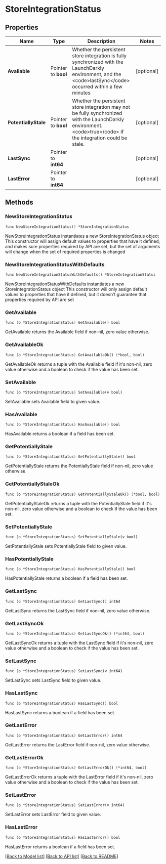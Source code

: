 # StoreIntegrationStatus

## Properties

Name | Type | Description | Notes
------------ | ------------- | ------------- | -------------
**Available** | Pointer to **bool** | Whether the persistent store integration is fully synchronized with the LaunchDarkly environment, and the &lt;code&gt;lastSync&lt;/code&gt; occurred within a few minutes | [optional] 
**PotentiallyStale** | Pointer to **bool** | Whether the persistent store integration may not be fully synchronized with the LaunchDarkly environment. &lt;code&gt;true&lt;/code&gt; if the integration could be stale. | [optional] 
**LastSync** | Pointer to **int64** |  | [optional] 
**LastError** | Pointer to **int64** |  | [optional] 

## Methods

### NewStoreIntegrationStatus

`func NewStoreIntegrationStatus() *StoreIntegrationStatus`

NewStoreIntegrationStatus instantiates a new StoreIntegrationStatus object
This constructor will assign default values to properties that have it defined,
and makes sure properties required by API are set, but the set of arguments
will change when the set of required properties is changed

### NewStoreIntegrationStatusWithDefaults

`func NewStoreIntegrationStatusWithDefaults() *StoreIntegrationStatus`

NewStoreIntegrationStatusWithDefaults instantiates a new StoreIntegrationStatus object
This constructor will only assign default values to properties that have it defined,
but it doesn't guarantee that properties required by API are set

### GetAvailable

`func (o *StoreIntegrationStatus) GetAvailable() bool`

GetAvailable returns the Available field if non-nil, zero value otherwise.

### GetAvailableOk

`func (o *StoreIntegrationStatus) GetAvailableOk() (*bool, bool)`

GetAvailableOk returns a tuple with the Available field if it's non-nil, zero value otherwise
and a boolean to check if the value has been set.

### SetAvailable

`func (o *StoreIntegrationStatus) SetAvailable(v bool)`

SetAvailable sets Available field to given value.

### HasAvailable

`func (o *StoreIntegrationStatus) HasAvailable() bool`

HasAvailable returns a boolean if a field has been set.

### GetPotentiallyStale

`func (o *StoreIntegrationStatus) GetPotentiallyStale() bool`

GetPotentiallyStale returns the PotentiallyStale field if non-nil, zero value otherwise.

### GetPotentiallyStaleOk

`func (o *StoreIntegrationStatus) GetPotentiallyStaleOk() (*bool, bool)`

GetPotentiallyStaleOk returns a tuple with the PotentiallyStale field if it's non-nil, zero value otherwise
and a boolean to check if the value has been set.

### SetPotentiallyStale

`func (o *StoreIntegrationStatus) SetPotentiallyStale(v bool)`

SetPotentiallyStale sets PotentiallyStale field to given value.

### HasPotentiallyStale

`func (o *StoreIntegrationStatus) HasPotentiallyStale() bool`

HasPotentiallyStale returns a boolean if a field has been set.

### GetLastSync

`func (o *StoreIntegrationStatus) GetLastSync() int64`

GetLastSync returns the LastSync field if non-nil, zero value otherwise.

### GetLastSyncOk

`func (o *StoreIntegrationStatus) GetLastSyncOk() (*int64, bool)`

GetLastSyncOk returns a tuple with the LastSync field if it's non-nil, zero value otherwise
and a boolean to check if the value has been set.

### SetLastSync

`func (o *StoreIntegrationStatus) SetLastSync(v int64)`

SetLastSync sets LastSync field to given value.

### HasLastSync

`func (o *StoreIntegrationStatus) HasLastSync() bool`

HasLastSync returns a boolean if a field has been set.

### GetLastError

`func (o *StoreIntegrationStatus) GetLastError() int64`

GetLastError returns the LastError field if non-nil, zero value otherwise.

### GetLastErrorOk

`func (o *StoreIntegrationStatus) GetLastErrorOk() (*int64, bool)`

GetLastErrorOk returns a tuple with the LastError field if it's non-nil, zero value otherwise
and a boolean to check if the value has been set.

### SetLastError

`func (o *StoreIntegrationStatus) SetLastError(v int64)`

SetLastError sets LastError field to given value.

### HasLastError

`func (o *StoreIntegrationStatus) HasLastError() bool`

HasLastError returns a boolean if a field has been set.


[[Back to Model list]](../README.md#documentation-for-models) [[Back to API list]](../README.md#documentation-for-api-endpoints) [[Back to README]](../README.md)


